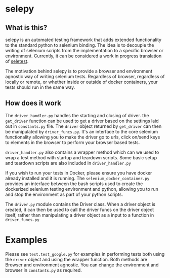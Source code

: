 # selepy

## What is this?
selepy is an automated testing framework that adds extended functionality to the standard python to selenium binding.
The idea is to decouple the writing of selenium scripts from the implementation to a specific browser or environment.
Currently, it can be considered a work in progress translation of [seletest](https://github.com/atomicfruitcake/seletest).

The motivation behind selepy is to provide a browser and environment agnostic way of writing selenium tests. Regardless of
browser, regardless of locally or remote, or whether inside or outside of docker containers, your tests should run in the 
same way.

## How does it work

The `driver_handler.py` handles the starting and closing of driver. the `get_driver` function can be used to get a driver based on the 
settings laid out in `constants.py` file. The `driver` object returned by `get_driver` can then be manipulated by `driver_funcs.py`. It's
an interface to the core selenium functionality allowing you to make the driver go to urls, click on/send keys to elements in the browser to
perform your browser based tests.

`driver_handler.py` also contains a wrapper method which can we used to wrap a test method with startup and teardown scripts. Some basic
setup and teardown scripts are also included in `driver_handler.py`

If you wish to run your tests in Docker, please ensure you have docker already installed and it is running. The `selenium_docker_container.py`
provides an interface between the bash scripts used to create the dockerized selenium testing environment and python, allowing you to 
run and stop the environment as part of your python scripts.

The `driver.py` module contains the Driver class. When a driver object is created, it can then be used to call the driver funcs on the 
driver object itself, rather than manipulating a driver object as a input to a function in `driver_funcs.py`

# Examples
Please see `test.test_google.py` for examples in performing tests both using the `driver` object and using the wrapper function. Both methods
are Browser and environment agnostic. You can change the environment and browser in `constants.py` as required.